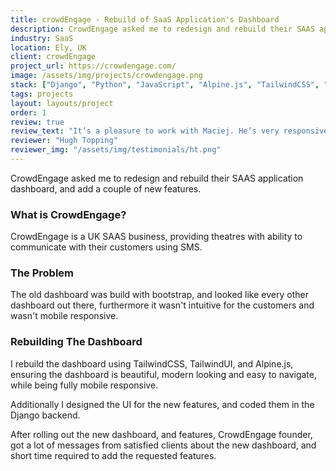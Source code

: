 ```yaml
---
title: crowdEngage - Rebuild of SaaS Application's Dashboard
description: CrowdEngage asked me to redesign and rebuild their SAAS application dashboard, and add a couple of new features.
industry: SaaS
location: Ely, UK
client: crowdEngage
project_url: https://crowdengage.com/
image: /assets/img/projects/crowdengage.png
stack: ["Django", "Python", "JavaScript", "Alpine.js", "TailwindCSS", "TailwindUI", "Docker"]
tags: projects
layout: layouts/project
order: 1
review: true
review_text: "It’s a pleasure to work with Maciej. He’s very responsive and knows both Django and Tailwind inside out. He always makes sure that the work is exactly what is required and comes up with good product suggestions along the way. Highly recommended!"
reviewer: "Hugh Topping"
reviewer_img: "/assets/img/testimonials/ht.png"
---
```

CrowdEngage asked me to redesign and rebuild their SAAS application dashboard, and add a couple of new features. 

### What is CrowdEngage?

<span>CrowdEngage is a UK SAAS business, providing theatres with ability to communicate with their customers using SMS.</span>

### The Problem

The old dashboard was build with bootstrap, and looked like every other dashboard out there, furthermore it wasn't intuitive for the customers and wasn't mobile responsive.

### Rebuilding The Dashboard

I rebuild the dashboard using TailwindCSS, TailwindUI, and Alpine.js, ensuring the dashboard is beautiful, modern looking and easy to navigate, while being fully mobile responsive.

Additionally I designed the UI for the new features, and coded them in the Django backend.

After rolling out the new dashboard, and features, CrowdEngage founder, got a lot of messages from satisfied clients about the new dashboard, and short time required to add the requested features.
